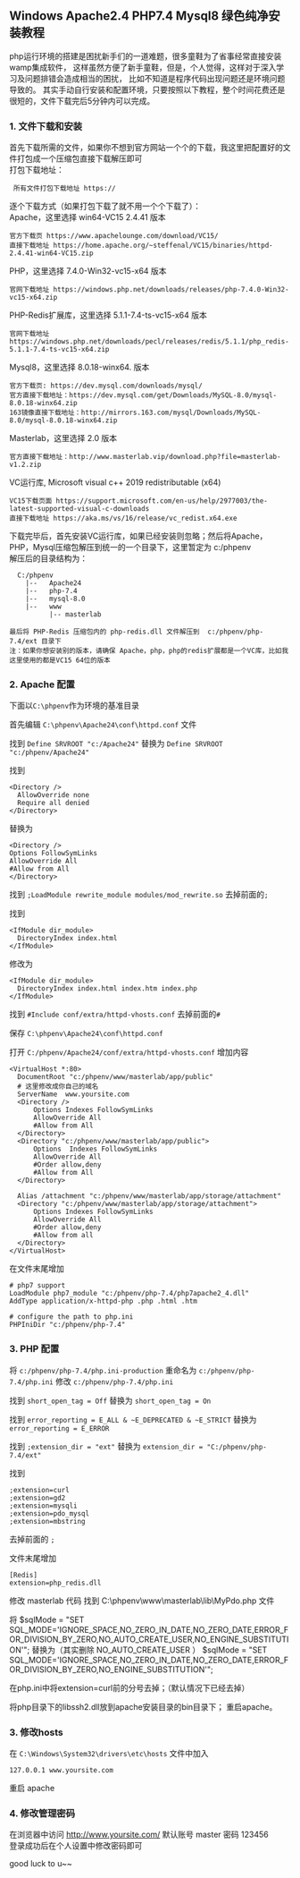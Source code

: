 

## Windows Apache2.4 PHP7.4 Mysql8 绿色纯净安装教程

 php运行环境的搭建是困扰新手们的一道难题，很多童鞋为了省事经常直接安装wamp集成软件， 
 这样虽然方便了新手童鞋，但是，个人觉得，这样对于深入学习及问题排错会造成相当的困扰，
 比如不知道是程序代码出现问题还是环境问题导致的。
 其实手动自行安装和配置环境，只要按照以下教程，整个时间花费还是很短的，文件下载完后5分钟内可以完成。
 

### 1. 文件下载和安装  
  首先下载所需的文件，如果你不想到官方网站一个个的下载，我这里把配置好的文件打包成一个压缩包直接下载解压即可   
  打包下载地址： 
   ```text
    所有文件打包下载地址 https://
   ```
    
  逐个下载方式（如果打包下载了就不用一个个下载了）：  
  Apache，这里选择 win64-VC15 2.4.41 版本
  ```text
  官方下载页 https://www.apachelounge.com/download/VC15/
  直接下载地址 https://home.apache.org/~steffenal/VC15/binaries/httpd-2.4.41-win64-VC15.zip
  ```

  PHP，这里选择 7.4.0-Win32-vc15-x64 版本
  ```text
  官网下载地址 https://windows.php.net/downloads/releases/php-7.4.0-Win32-vc15-x64.zip
  ```

  PHP-Redis扩展库，这里选择 5.1.1-7.4-ts-vc15-x64 版本
  ```text
  官网下载地址 https://windows.php.net/downloads/pecl/releases/redis/5.1.1/php_redis-5.1.1-7.4-ts-vc15-x64.zip
  ```
  Mysql8，这里选择 8.0.18-winx64. 版本
  ```text
  官方下载页: https://dev.mysql.com/downloads/mysql/
  官方直接下载地址：https://dev.mysql.com/get/Downloads/MySQL-8.0/mysql-8.0.18-winx64.zip 
  163镜像直接下载地址：http://mirrors.163.com/mysql/Downloads/MySQL-8.0/mysql-8.0.18-winx64.zip
  ```
  Masterlab，这里选择 2.0 版本
  ```text
  官方直接下载地址：http://www.masterlab.vip/download.php?file=masterlab-v1.2.zip 
  ```
 

  VC运行库, Microsoft visual c++ 2019 redistributable (x64) 
  ```text
  VC15下载页面 https://support.microsoft.com/en-us/help/2977003/the-latest-supported-visual-c-downloads
  直接下载地址 https://aka.ms/vs/16/release/vc_redist.x64.exe 
  ```  
   
   下载完毕后，首先安装VC运行库，如果已经安装则忽略；然后将Apache，PHP，Mysql压缩包解压到统一的一个目录下，这里暂定为  c:/phpenv  
    解压后的目录结构为：
  ```text
    C:/phpenv            
      |--   Apache24   
      |--   php-7.4    
      |--   mysql-8.0 
      |--   www
            |-- masterlab
```
    最后将 PHP-Redis 压缩包内的 php-redis.dll 文件解压到  c:/phpenv/php-7.4/ext 目录下  
    注：如果你想安装别的版本，请确保 Apache，php，php的redis扩展都是一个VC库，比如我这里使用的都是VC15 64位的版本

### 2. Apache 配置
下面以`C:\phpenv`作为环境的基准目录  

首先编辑 `C:\phpenv\Apache24\conf\httpd.conf` 文件

找到
`Define SRVROOT "c:/Apache24"`
替换为
`Define SRVROOT "c:/phpenv/Apache24"`

找到
  ```text
<Directory />
    AllowOverride none
    Require all denied
</Directory>
```
替换为
  ```text
<Directory />
  Options FollowSymLinks
  AllowOverride All
  #Allow from All
</Directory>
```

找到
`;LoadModule rewrite_module modules/mod_rewrite.so`
去掉前面的`;`


找到
  ```text
<IfModule dir_module>
    DirectoryIndex index.html
</IfModule>
```
修改为
  ```text
<IfModule dir_module>
    DirectoryIndex index.html index.htm index.php
</IfModule>
```

找到
`#Include conf/extra/httpd-vhosts.conf`
去掉前面的`#`
 
保存 `C:\phpenv\Apache24\conf\httpd.conf`


打开 `C:/phpenv/Apache24/conf/extra/httpd-vhosts.conf`
增加内容
  ```text
  <VirtualHost *:80>
    DocumentRoot "c:/phpenv/www/masterlab/app/public"
    # 这里修改成你自己的域名
    ServerName  www.yoursite.com
    <Directory />
        Options Indexes FollowSymLinks
        AllowOverride All
        #Allow from All
    </Directory>
    <Directory "c:/phpenv/www/masterlab/app/public">
        Options  Indexes FollowSymLinks
        AllowOverride All
        #Order allow,deny
        #Allow from All
    </Directory>

    Alias /attachment "c:/phpenv/www/masterlab/app/storage/attachment"
    <Directory "c:/phpenv/www/masterlab/app/storage/attachment">
        Options Indexes FollowSymLinks
        AllowOverride All
        #Order allow,deny
        #Allow from all
    </Directory>
  </VirtualHost>
```
在文件末尾增加
  ```text
# php7 support
LoadModule php7_module "c:/phpenv/php-7.4/php7apache2_4.dll"
AddType application/x-httpd-php .php .html .htm

# configure the path to php.ini
PHPIniDir "c:/phpenv/php-7.4"
```

### 3. PHP 配置

将 `c:/phpenv/php-7.4/php.ini-production` 重命名为 `c:/phpenv/php-7.4/php.ini`
修改 `c:/phpenv/php-7.4/php.ini` 

找到
`short_open_tag = Off`
替换为
`short_open_tag = On`

找到
`error_reporting = E_ALL & ~E_DEPRECATED & ~E_STRICT`
替换为
`error_reporting = E_ERROR`

找到
`;extension_dir = "ext"`
替换为
`extension_dir = "C:/phpenv/php-7.4/ext"`

找到
  ```text
;extension=curl
;extension=gd2
;extension=mysqli
;extension=pdo_mysql
;extension=mbstring
```
去掉前面的 `;`


文件末尾增加
  ```text
[Redis]
extension=php_redis.dll
```



修改 masterlab 代码
找到 C:\phpenv\www\masterlab\lib\MyPdo.php 文件

将 $sqlMode = "SET SQL_MODE='IGNORE_SPACE,NO_ZERO_IN_DATE,NO_ZERO_DATE,ERROR_FOR_DIVISION_BY_ZERO,NO_AUTO_CREATE_USER,NO_ENGINE_SUBSTITUTION'";
替换为（其实删除 NO_AUTO_CREATE_USER ）
$sqlMode = "SET SQL_MODE='IGNORE_SPACE,NO_ZERO_IN_DATE,NO_ZERO_DATE,ERROR_FOR_DIVISION_BY_ZERO,NO_ENGINE_SUBSTITUTION'";


在php.ini中将extension=curl前的分号去掉；（默认情况下已经去掉）

将php目录下的libssh2.dll放到apache安装目录的bin目录下；
重启apache。



### 3. 修改hosts
在 `C:\Windows\System32\drivers\etc\hosts` 文件中加入
```text
127.0.0.1 www.yoursite.com
```
重启 apache

### 4. 修改管理密码
在浏览器中访问 http://www.yoursite.com/ 默认账号 master 密码 123456   
登录成功后在个人设置中修改密码即可  

good luck to u~~  


 
 


